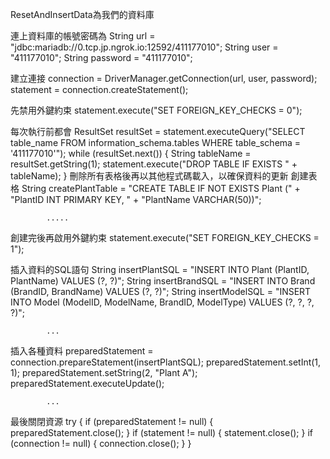 ResetAndInsertData為我們的資料庫

連上資料庫的帳號密碼為
String url = "jdbc:mariadb://0.tcp.jp.ngrok.io:12592/411177010";
        String user = "411177010";
        String password = "411177010";

建立連接
            connection = DriverManager.getConnection(url, user, password);
            statement = connection.createStatement();

先禁用外鍵約束
            statement.execute("SET FOREIGN_KEY_CHECKS = 0");

每次執行前都會
            ResultSet resultSet = statement.executeQuery("SELECT table_name FROM information_schema.tables WHERE table_schema = '411177010'");
            while (resultSet.next()) {
                String tableName = resultSet.getString(1);
                statement.execute("DROP TABLE IF EXISTS " + tableName);
            }
            刪除所有表格後再以其他程式碼載入，以確保資料的更新
創建表格
            String createPlantTable = "CREATE TABLE IF NOT EXISTS Plant (" +
                    "PlantID INT PRIMARY KEY, " +
                    "PlantName VARCHAR(50))";
            
            .....

創建完後再啟用外鍵約束
            statement.execute("SET FOREIGN_KEY_CHECKS = 1");

插入資料的SQL語句
            String insertPlantSQL = "INSERT INTO Plant (PlantID, PlantName) VALUES (?, ?)";
            String insertBrandSQL = "INSERT INTO Brand (BrandID, BrandName) VALUES (?, ?)";
            String insertModelSQL = "INSERT INTO Model (ModelID, ModelName, BrandID, ModelType) VALUES (?, ?, ?, ?)";

            ...

插入各種資料
            preparedStatement = connection.prepareStatement(insertPlantSQL);
            preparedStatement.setInt(1, 1);
            preparedStatement.setString(2, "Plant A");
            preparedStatement.executeUpdate();

            ...

最後關閉資源
            try {
                if (preparedStatement != null) {
                    preparedStatement.close();
                }
                if (statement != null) {
                    statement.close();
                }
                if (connection != null) {
                    connection.close();
                }
            }

